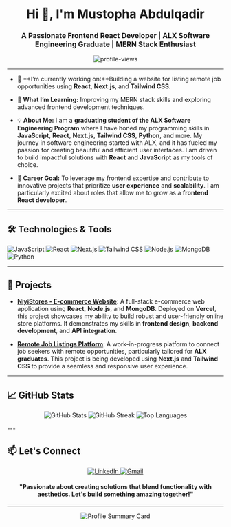 <h1 align="center">Hi 👋, I'm Mustopha Abdulqadir</h1>
<h3 align="center">A Passionate Frontend React Developer | ALX Software Engineering Graduate | MERN Stack Enthusiast</h3>

<p align="center">
  <img src="https://komarev.com/ghpvc/?username=Elmoustafi-22&label=Profile%20Views&color=0e75b6&style=flat" alt="profile-views" />
</p>

---

- 🔭 **I’m currently working on:**Building a website for listing remote job opportunities using **React**, **Next.js**, and **Tailwind CSS**.

- 🌱 **What I’m Learning:** Improving my MERN stack skills and exploring advanced frontend development techniques.

- 💡 **About Me:** 
  I am a **graduating student of the ALX Software Engineering Program** where I have honed my programming skills in **JavaScript**, **React**, **Next.js**, **Tailwind CSS**, **Python**, and more. My journey in software engineering started with ALX, and it has fueled my passion for creating beautiful and efficient user interfaces. I am driven to build impactful solutions with **React** and **JavaScript** as my tools of choice.

- 💼 **Career Goal:** To leverage my frontend expertise and contribute to innovative projects that prioritize **user experience** and **scalability**. I am particularly excited about roles that allow me to grow as a **frontend React developer**.

---

<h2>🛠 Technologies & Tools</h2>
<p>
  <img src="https://img.shields.io/badge/JavaScript-F7DF1E?style=for-the-badge&logo=javascript&logoColor=black" alt="JavaScript" />
  <img src="https://img.shields.io/badge/React-61DAFB?style=for-the-badge&logo=react&logoColor=black" alt="React" />
  <img src="https://img.shields.io/badge/Next.js-000000?style=for-the-badge&logo=nextdotjs&logoColor=white" alt="Next.js" />
  <img src="https://img.shields.io/badge/TailwindCSS-38B2AC?style=for-the-badge&logo=tailwind-css&logoColor=white" alt="Tailwind CSS" />
  <img src="https://img.shields.io/badge/Node.js-339933?style=for-the-badge&logo=nodedotjs&logoColor=white" alt="Node.js" />
  <img src="https://img.shields.io/badge/MongoDB-4EA94B?style=for-the-badge&logo=mongodb&logoColor=white" alt="MongoDB" />
  <img src="https://img.shields.io/badge/Python-3776AB?style=for-the-badge&logo=python&logoColor=white" alt="Python" />
</p>

---

<h2>🚀 Projects</h2>

- **[NiyiStores - E-commerce Website](https://github.com/Elmoustafi-22/niyistores)**: A full-stack e-commerce web application using **React**, **Node.js**, and **MongoDB**. Deployed on **Vercel**, this project showcases my ability to build robust and user-friendly online store platforms. It demonstrates my skills in **frontend design**, **backend development**, and **API integration**.

- **[Remote Job Listings Platform](#)**: A work-in-progress platform to connect job seekers with remote opportunities, particularly tailored for **ALX graduates**. This project is being developed using **Next.js** and **Tailwind CSS** to provide a seamless and responsive user experience.

---

<h2>📈 GitHub Stats</h2>
<p align="center">
  <img src="https://github-readme-stats.vercel.app/api?username=Elmoustafi-22&show_icons=true&theme=radical" alt="GitHub Stats" />
  <img src="https://github-readme-streak-stats.herokuapp.com/?user=Elmoustafi-22&theme=radical" alt="GitHub Streak" />
  <img src="https://github-readme-stats.vercel.app/api/top-langs/?username=Elmoustafi-22&layout=compact&theme=radical" alt="Top Languages" />
</p>
---


<h2>📫 Let's Connect</h2>
<p align="center">
  <a href="https://linkedin.com/in/elmoustafi" target="_blank">
    <img src="https://img.shields.io/badge/LinkedIn-0A66C2?style=for-the-badge&logo=linkedin&logoColor=white" alt="LinkedIn" />
  </a>
  <a href="mailto:abdulqadirmustopha@gmail.com">
    <img src="https://img.shields.io/badge/Gmail-D14836?style=for-the-badge&logo=gmail&logoColor=white" alt="Gmail" />
  </a>
</p>

<h4 align="center">"Passionate about creating solutions that blend functionality with aesthetics. Let's build something amazing together!"</h4>

---

<p align="center">
  <img src="https://github-readme-profile-summary-cards.vercel.app/api/cards/profile-details?username=Elmoustafi-22&theme=radical" alt="Profile Summary Card" />
</p>
